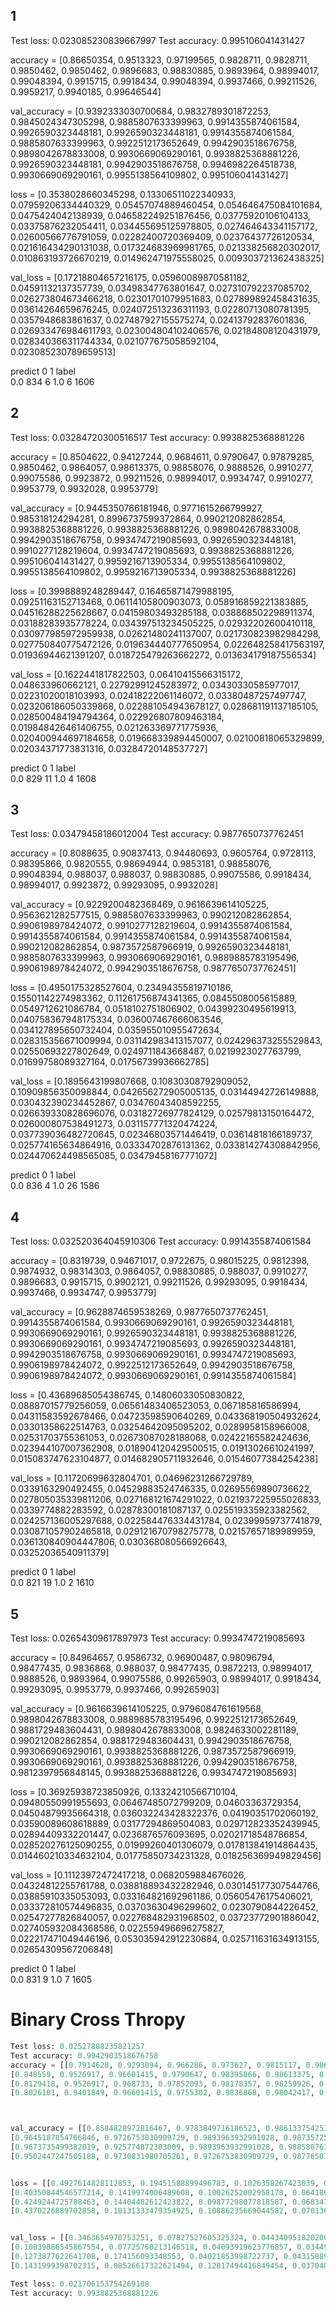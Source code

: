 ## 1

Test loss: 0.023085230839667997
Test accuracy: 0.995106041431427

accuracy = [0.86650354, 0.9513323, 0.97199565, 0.9828711, 0.9828711, 0.9850462, 0.9850462, 0.9896683, 0.98830885, 0.9893964, 0.98994017, 0.99048394, 0.9915715, 0.9918434, 0.99048394, 0.9937466, 0.99211526, 0.9959217, 0.9940185, 0.99646544]

val_accuracy = [0.9392333030700684, 0.9832789301872253, 0.9845024347305298, 0.9885807633399963, 0.9914355874061584, 0.9926590323448181, 0.9926590323448181, 0.9914355874061584, 0.9885807633399963, 0.9922512173652649, 0.9942903518676758, 0.9898042678833008, 0.9930669069290161, 0.9938825368881226, 0.9926590323448181, 0.9942903518676758, 0.9946982264518738, 0.9930669069290161, 0.9955138564109802, 0.995106041431427]

loss = [0.3538028660345298, 0.13306511022340933, 0.07959206334440329, 0.05457074889460454, 0.054646475084101684, 0.0475424042138939, 0.046582249251876456, 0.03775920106104133, 0.03375876232054411, 0.034455695125978805, 0.027464643341157172, 0.02600566776791059, 0.02282400720369409, 0.02376437726120534, 0.021616434290131038, 0.017324683969981765, 0.021338256820302017, 0.010863193726670219, 0.014962471975558025, 0.009303721362438325]

val_loss = [0.17218804657216175, 0.05960089870581182, 0.04591132137357739, 0.03498347763801647, 0.027310792237085702, 0.026273804673466218, 0.02301701079951683, 0.027899892458431635, 0.03614264659676245, 0.024072513236311193, 0.02280713080781395, 0.0357948683861637, 0.027487927155575274, 0.02413792837601836, 0.026933476984611793, 0.023004804102406576, 0.02184808120431979, 0.028340366311744334, 0.021077675058592104, 0.023085230789659513]

predict    0     1
label             
0.0      834     6
1.0        6  1606

## 2

Test loss: 0.03284720300516517
Test accuracy: 0.9938825368881226

accuracy = [0.8504622, 0.94127244, 0.9684611, 0.9790647, 0.97879285, 0.9850462, 0.9864057, 0.98613375, 0.98858076, 0.9888526, 0.9910277, 0.99075586, 0.9923872, 0.99211526, 0.98994017, 0.9934747, 0.9910277, 0.9953779, 0.9932028, 0.9953779]

val_accuracy = [0.9445350766181946, 0.9771615266799927, 0.985318124294281, 0.8996737599372864, 0.990212082862854, 0.9938825368881226, 0.9938825368881226, 0.9898042678833008, 0.9942903518676758, 0.9934747219085693, 0.9926590323448181, 0.9910277128219604, 0.9934747219085693, 0.9938825368881226, 0.995106041431427, 0.9959216713905334, 0.9955138564109802, 0.9955138564109802, 0.9959216713905334, 0.9938825368881226]

loss = [0.3998889248289447, 0.16465871479988195, 0.09251163152713468, 0.06114105800903073, 0.058916859221383885, 0.04516288225628667, 0.04159803493285188, 0.038868502298911374, 0.03188283935778224, 0.034397513234505225, 0.02932202600410118, 0.030977985972959938, 0.02621480241137007, 0.021730823982984298, 0.027750840775472126, 0.019634440777650954, 0.022648258417563197, 0.01936944621391207, 0.018725479263662272, 0.013634179187556534]

val_loss = [0.1622441817822503, 0.06410415566315172, 0.048633960662121, 0.22792991245283972, 0.03430330585977017, 0.02231020018103993, 0.02418222061146072, 0.03380487257497747, 0.023206186050339868, 0.022881054943678127, 0.028681191137185105, 0.028500484194794364, 0.022926807809463184, 0.019848426461406755, 0.021263369771775936, 0.020400944697184658, 0.019668339894450007, 0.02100818065329899, 0.02034371773831316, 0.03284720148537727]

predict    0     1
label             
0.0      829    11
1.0        4  1608

## 3

Test loss: 0.03479458186012004
Test accuracy: 0.9877650737762451

accuracy = [0.8088635, 0.90837413, 0.94480693, 0.9605764, 0.9728113, 0.98395866, 0.9820555, 0.98694944, 0.9853181, 0.98858076, 0.99048394, 0.988037, 0.988037, 0.98830885, 0.99075586, 0.9918434, 0.98994017, 0.9923872, 0.99293095, 0.9932028]

val_accuracy = [0.9229200482368469, 0.9616639614105225, 0.9563621282577515, 0.9885807633399963, 0.990212082862854, 0.9906198978424072, 0.9910277128219604, 0.9914355874061584, 0.9914355874061584, 0.9914355874061584, 0.9914355874061584, 0.990212082862854, 0.9873572587966919, 0.9926590323448181, 0.9885807633399963, 0.9930669069290161, 0.9889885783195496, 0.9906198978424072, 0.9942903518676758, 0.9877650737762451]

loss = [0.4950175328527604, 0.23494355819710186, 0.15501142274983362, 0.11261756874341365, 0.0845508005615889, 0.0549712621086784, 0.0518102751806902, 0.04399230495619913, 0.040758367948175334, 0.036007467666063546, 0.034127895650732404, 0.035955010955472634, 0.028315356671009994, 0.031142983413157077, 0.024296373255529843, 0.02550693227802649, 0.0249711843668487, 0.0219923027763799, 0.01699758089327164, 0.01756739936662785]

val_loss = [0.1895643199807668, 0.10830308792909052, 0.10909856350098844, 0.042656272905005135, 0.03144942726149888, 0.030432390234452867, 0.03476043408592255, 0.026639330828696076, 0.03182726977824129, 0.02579813150164472, 0.026000807538491273, 0.031157771320474224, 0.037739036482720645, 0.02346803571446419, 0.03614818166189737, 0.025774165634864916, 0.03334702876131362, 0.033814274308842956, 0.024470624498565085, 0.03479458167771072]

predict    0     1
label             
0.0      836     4
1.0       26  1586

## 4

Test loss: 0.032520364045910306
Test accuracy: 0.9914355874061584

accuracy = [0.8319739, 0.94671017, 0.9722675, 0.98015225, 0.9812398, 0.9874932, 0.98314303, 0.9864057, 0.98830885, 0.988037, 0.9910277, 0.9896683, 0.9915715, 0.9902121, 0.99211526, 0.99293095, 0.9918434, 0.9937466, 0.9934747, 0.9953779]

val_accuracy = [0.9628874659538269, 0.9877650737762451, 0.9914355874061584, 0.9930669069290161, 0.9926590323448181, 0.9930669069290161, 0.9926590323448181, 0.9938825368881226, 0.9930669069290161, 0.9934747219085693, 0.9926590323448181, 0.9942903518676758, 0.9930669069290161, 0.9934747219085693, 0.9906198978424072, 0.9922512173652649, 0.9942903518676758, 0.9906198978424072, 0.9930669069290161, 0.9914355874061584]


loss = [0.43689685054386745, 0.14806033050830822, 0.08887015779256059, 0.06561483406523053, 0.067185816586994, 0.04311583592678466, 0.04723598590640269, 0.043368190504932624, 0.03301358622514763, 0.03254642095095202, 0.0289958158966008, 0.02531703755361053, 0.02673087028188068, 0.02422165582424636, 0.023944107007362908, 0.018904120429500515, 0.01913026610241997, 0.015083747623104877, 0.014682905711932646, 0.01546077384254238]

val_loss = [0.11720699632804701, 0.04696231266729789, 0.0339163290492455, 0.04529883524746335, 0.02695569890736622, 0.027805035339811206, 0.027168121674291022, 0.021937225955026833, 0.0339774882283592, 0.02878300181087137, 0.025519335923382562, 0.024257136005297688, 0.022584476334431784, 0.02399959737741879, 0.030871057902465818, 0.029121670798275778, 0.02157657189989959, 0.036130840904447806, 0.030368080566926643, 0.03252036540911379]

predict    0     1
label             
0.0      821    19
1.0        2  1610

## 5

Test loss: 0.02654309617897973
Test accuracy: 0.9934747219085693

accuracy = [0.84964657, 0.9586732, 0.96900487, 0.98096794, 0.98477435, 0.9836868, 0.988037, 0.98477435, 0.9872213, 0.98994017, 0.9888526, 0.9893964, 0.99075586, 0.99265903, 0.98994017, 0.9918434, 0.99293095, 0.9953779, 0.9937466, 0.99265903]

val_accuracy = [0.9616639614105225, 0.9796084761619568, 0.9898042678833008, 0.9889885783195496, 0.9922512173652649, 0.9881729483604431, 0.9898042678833008, 0.9824633002281189, 0.990212082862854, 0.9881729483604431, 0.9942903518676758, 0.9930669069290161, 0.9938825368881226, 0.9873572587966919, 0.9930669069290161, 0.9938825368881226, 0.9942903518676758, 0.9812397956848145, 0.9938825368881226, 0.9934747219085693]

loss = [0.36925938723850926, 0.13324210566710104, 0.09480550991955693, 0.06467485072799209, 0.04603363729354, 0.04504879935664318, 0.036032243428322376, 0.04190351702060192, 0.03590089608618889, 0.03177294869504083, 0.029712823352439945, 0.02894409332201447, 0.0236876576093695, 0.02021718548786854, 0.028520276125090255, 0.01999260401306079, 0.017813841914864435, 0.014460210334632104, 0.01775850734231328, 0.018256369949829456]

val_loss = [0.11123972472417218, 0.0682059884676026, 0.04324812255761788, 0.038818893432282946, 0.030145177307544766, 0.03885910335053093, 0.033164821692961186, 0.05605476175406021, 0.033372810574496835, 0.03703630496299602, 0.0230790844226452, 0.02547277826840057, 0.022768482931968502, 0.03723772901886042, 0.027405932084368586, 0.022559496696275827, 0.022217471049446196, 0.053035942912230884, 0.025711631634913155, 0.02654309567206848]

predict    0     1
label             
0.0      831     9
1.0        7  1605


# Binary Cross Thropy

```python
Test loss: 0.02527808235821257
Test accuracy: 0.9942903518676758
accuracy = [[0.7914628, 0.9293094, 0.966286, 0.973627, 0.9815117, 0.98613375, 0.98559, 0.9872213, 0.9910277, 0.9872213, 0.99075586, 0.99048394, 0.9915715, 0.9896683, 0.99048394, 0.99211526, 0.9948341, 0.9940185, 0.9934747, 0.99510604],
[0.848559, 0.9526917, 0.96601415, 0.9790647, 0.98395866, 0.98613375, 0.98178357, 0.98912454, 0.9874932, 0.99048394, 0.9877651, 0.99075586, 0.99075586, 0.99075586, 0.99075586, 0.9934747, 0.9915715, 0.99265903, 0.9932028, 0.99429035],
[0.8129418, 0.9526917, 0.968733, 0.97852093, 0.98178357, 0.98259926, 0.98559, 0.98232734, 0.98858076, 0.9893964, 0.98994017, 0.9912996, 0.988037, 0.9902121, 0.9918434, 0.99265903, 0.9915715, 0.9932028, 0.99456227, 0.99456227],
[0.8026101, 0.9401849, 0.96601415, 0.9755302, 0.9836868, 0.98042417, 0.98559, 0.98477435, 0.9853181, 0.9874932, 0.988037, 0.9902121, 0.9902121, 0.98694944, 0.9923872, 0.9932028, 0.9937466, 0.988037, 0.9948341, 0.9932028]]



val_accuracy = [[0.8584828972816467, 0.9783849716186523, 0.9861337542533875, 0.9877650737762451, 0.9906198978424072, 0.9922512173652649, 0.9930669069290161, 0.9942903518676758, 0.9930669069290161, 0.9930669069290161, 0.9942903518676758, 0.9926590323448181, 0.9942903518676758, 0.9930669069290161, 0.9946982264518738, 0.9938825368881226, 0.9942903518676758, 0.995106041431427, 0.9955138564109802, 0.9942903518676758],
[0.9645187854766846, 0.9726753830909729, 0.9893963932991028, 0.9873572587966919, 0.9869494438171387, 0.9914355874061584, 0.9893963932991028, 0.9918434023857117, 0.9873572587966919, 0.9938825368881226, 0.9930669069290161, 0.990212082862854, 0.9942903518676758, 0.9938825368881226, 0.9946982264518738, 0.9906198978424072, 0.9934747219085693, 0.9942903518676758, 0.9840946197509766, 0.9938825368881226],
[0.9673735499382019, 0.925774872303009, 0.9893963932991028, 0.9885807633399963, 0.9616639614105225, 0.9828711152076721, 0.9926590323448181, 0.9914355874061584, 0.9922512173652649, 0.9934747219085693, 0.9930669069290161, 0.9955138564109802, 0.9934747219085693, 0.9845024347305298, 0.9918434023857117, 0.9942903518676758, 0.9930669069290161, 0.9955138564109802, 0.9955138564109802, 0.9910277128219604],
[0.9502447247505188, 0.9730831980705261, 0.9726753830909729, 0.9877650737762451, 0.9172104597091675, 0.9873572587966919, 0.9914355874061584, 0.9889885783195496, 0.9922512173652649, 0.9942903518676758, 0.9914355874061584, 0.9898042678833008, 0.9922512173652649, 0.9938825368881226, 0.9942903518676758, 0.9885807633399963, 0.9922512173652649, 0.9926590323448181, 0.995106041431427, 0.9906198978424072]]


loss = [[0.4927614828112853, 0.19451588899496783, 0.1026358267423039, 0.07247652327302538, 0.05807892359537946, 0.043218086049509656, 0.04028457922329483, 0.037358527328786625, 0.026308372012914836, 0.03431796649234929, 0.026436107547152553, 0.02906558050456507, 0.025546496379301366, 0.02397098349765107, 0.024786098370899037, 0.021226873619920237, 0.013029243683892815, 0.017759245510634583, 0.017240360127563505, 0.01356645403794178],
[0.40350844546577214, 0.1419974006489608, 0.10026252002958178, 0.06418682589505097, 0.04893942609203492, 0.04525276737377785, 0.04950136485544518, 0.03573637371596664, 0.03658278042871136, 0.030976226846416557, 0.033948411916642406, 0.02735353114836469, 0.028984060137470107, 0.0244328672986971, 0.023691036393909622, 0.018763496792996964, 0.019693101758411196, 0.020772843183610282, 0.016417765627589388, 0.019503597045372793],
[0.4249244725788463, 0.14404482612423822, 0.09877298077818587, 0.06834764422037522, 0.05572806460283547, 0.05053345060564452, 0.03900620193613664, 0.04317053279430768, 0.03691177507188898, 0.032699903056150594, 0.028048744909355165, 0.029166640837474504, 0.028371850090101867, 0.027430157611096434, 0.023588319129526792, 0.019502605038401687, 0.029052279442470255, 0.018681451112943254, 0.016069646181850535, 0.013337474047595216],
[0.4370226889702858, 0.18131333479354925, 0.10886235669044582, 0.07013680742847946, 0.054528225219872835, 0.05788127853129466, 0.043984681312673406, 0.0475485180978131, 0.04292769732015524, 0.0343151158054221, 0.03970580908194865, 0.03138360295068324, 0.028437079432941548, 0.03176402961251606, 0.023395708119641034, 0.02351472607263414, 0.020174604832283876, 0.026302788893478483, 0.016989785814795808, 0.017846337281350898]]


val_loss = [[0.3463654970753251, 0.07827527605325324, 0.04434095182020041, 0.035698311715227284, 0.03058873202126066, 0.026323355873837783, 0.025990321292567748, 0.021496090887579308, 0.024912910022472125, 0.024521436517584164, 0.022918200871949335, 0.024829004645472177, 0.021036122686505586, 0.024995090545695976, 0.021631281694777533, 0.022520461671687145, 0.02433189931036238, 0.020904312306235667, 0.02138004983919899, 0.025278081930102437],
[0.10839886545867554, 0.07725760213146518, 0.04093919623776857, 0.03449733497773952, 0.042630710011784166, 0.029217283199290588, 0.03969966068250077, 0.028942498307713865, 0.04181866599497542, 0.022986687363193183, 0.021272921617857682, 0.03217107924351613, 0.023563492150888377, 0.021804208661697168, 0.02137987965555633, 0.028459654692589396, 0.025331383462850767, 0.025130531733439904, 0.052934137974230674, 0.021706153505675868],
[0.1273877622641708, 0.174156093348553, 0.04021853998722737, 0.04315889446098254, 0.0948048115952539, 0.046827373055355295, 0.02625066039534544, 0.025793511472381483, 0.025938058209286085, 0.026263658081707022, 0.02484848275784476, 0.02151609881075808, 0.02614142740700625, 0.04746071766411694, 0.02732334226931234, 0.028516013288323178, 0.02657329065514976, 0.023019066467489226, 0.022658554018485277, 0.03723583703069994],
[0.1431999398702315, 0.08526617322621494, 0.12817494416849454, 0.03704061881004002, 0.2374772434024107, 0.042919020533871644, 0.03129806027295323, 0.03575661448157145, 0.03197810344616799, 0.024433898889166448, 0.027608190572001708, 0.03537191814540917, 0.029368118503013987, 0.023648415583901437, 0.022262402043106616, 0.03278243940083924, 0.02669710614768586, 0.0329724198884671, 0.023564785499487782, 0.040978416332641834]]

Test loss: 0.021706153754269108
Test accuracy: 0.9938825368881226

```
